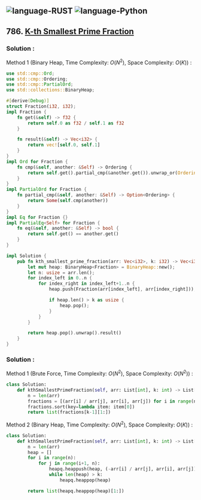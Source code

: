 ![language-RUST](https://img.shields.io/badge/RUST-8d4004?style=for-the-badge&logo=RUST)
![language-Python](https://img.shields.io/badge/Python-ffd43b?style=for-the-badge&logo=PYTHON)
---

## 786. [K-th Smallest Prime Fraction](https://leetcode.com/problems/k-th-smallest-prime-fraction)

### Solution :

Method 1 (Binary Heap, Time Complexity: $O(N^2)$, Space Complexity: $O(K)$) :
```rust
use std::cmp::Ord;
use std::cmp::Ordering;
use std::cmp::PartialOrd;
use std::collections::BinaryHeap;

#[derive(Debug)]
struct Fraction(i32, i32);
impl Fraction {
    fn get(&self) -> f32 {
        return self.0 as f32 / self.1 as f32
    }

    fn result(&self) -> Vec<i32> {
        return vec![self.0, self.1]
    }
}
impl Ord for Fraction {
    fn cmp(&self, another: &Self) -> Ordering {
        return self.get().partial_cmp(&another.get()).unwrap_or(Ordering::Equal)
    }
}
impl PartialOrd for Fraction {
    fn partial_cmp(&self, another: &Self) -> Option<Ordering> {
        return Some(self.cmp(another))
    }
}
impl Eq for Fraction {}
impl PartialEq<Self> for Fraction {
    fn eq(&self, another: &Self) -> bool {
        return self.get() == another.get()
    }
}

impl Solution {
    pub fn kth_smallest_prime_fraction(arr: Vec<i32>, k: i32) -> Vec<i32> {
        let mut heap: BinaryHeap<Fraction> = BinaryHeap::new();
        let n: usize = arr.len();
        for index_left in 0..n {
            for index_right in index_left+1..n {
                heap.push(Fraction(arr[index_left], arr[index_right]));

                if heap.len() > k as usize {
                    heap.pop();
                }
            }
        }

        return heap.pop().unwrap().result()
    }
}
```

### Solution :

Method 1 (Brute Force, Time Complexity: $O(N^2)$, Space Complexity: $O(N^2)$) :
```python
class Solution:
    def kthSmallestPrimeFraction(self, arr: List[int], k: int) -> List[int]:
        n = len(arr)
        fractions = [(arr[i] / arr[j], arr[i], arr[j]) for i in range(n) for j in range(i+1, n)]
        fractions.sort(key=lambda item: item[0])
        return list(fractions[k-1][1:])
```

Method 2 (Binary Heap, Time Complexity: $O(N^2)$, Space Complexity: $O(K)$) :
```python
class Solution:
    def kthSmallestPrimeFraction(self, arr: List[int], k: int) -> List[int]:
        n = len(arr)
        heap = []
        for i in range(n):
            for j in range(i+1, n):
                heapq.heappush(heap, (-arr[i] / arr[j], arr[i], arr[j]))
                while len(heap) > k:
                    heapq.heappop(heap)

        return list(heapq.heappop(heap)[1:])
```
